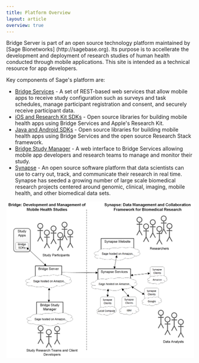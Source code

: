 ```yaml
---
title: Platform Overview
layout: article
overview: true
---
```


<div class="ui positive message">
<p>Bridge Server is part of an open source technology platform maintained by [Sage Bionetworks] (http://sagebase.org).  Its purpose is to accellerate the development and deployment of research studies of human health conducted through mobile applications.  This site is intended as a technical resource for app developers.</p>

<p>Key components of Sage's platform are:</p>

<ul>
    <li>
        <a href="http://developer.sagebridge.org/articles/rest.html">Bridge Services</a> - A set of REST-based web services that allow mobile apps to receive study configuration such as surveys and task schedules, manage participant registration and consent, and securely receive participant data.
    </li>
    <li>
        <a href="http://developer.sagebridge.org/articles/ios.html">iOS and Research Kit SDKs</a> - Open source libraries for building mobile health apps using Bridge Services and Apple's Research Kit.
    </li>
	<li>
		<a href="http://developer.sagebridge.org/articles/android.html">Java and Android SDKs</a> - Open source libraries for building mobile health apps using Bridge Services and the open source Research Stack framework.
	</li>
	<li>
		<a href="https://research.sagebridge.org/">Bridge Study Manager</a> - A web interface to Bridge Services allowing mobile app developers and research teams to manage and monitor their study.
	</li>
	<li>
		<a href="https://synapse.org">Synapse</a> - An open source software platform that data scientists can use to carry out, track, and communicate their research in real time. Synapse has seeded a growing number of large scale biomedical research projects centered around genomic, clinical, imaging, mobile health, and other biomedical data sets.
	</li>
</ul>
</div>


![Sage Platform](/images/Bridge%20-%20Sage%20Overview.png)

